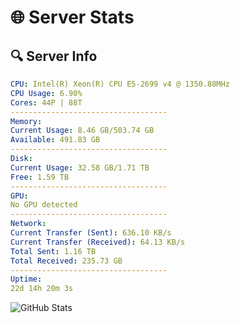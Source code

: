 # 🌐 Server Stats
## 🔍 Server Info
```yaml
CPU: Intel(R) Xeon(R) CPU E5-2699 v4 @ 1350.88MHz
CPU Usage: 6.90%
Cores: 44P | 88T
-----------------------------------
Memory:
Current Usage: 8.46 GB/503.74 GB
Available: 491.83 GB
-----------------------------------
Disk:
Current Usage: 32.58 GB/1.71 TB
Free: 1.59 TB
-----------------------------------
GPU:
No GPU detected
-----------------------------------
Network:
Current Transfer (Sent): 636.10 KB/s
Current Transfer (Received): 64.13 KB/s
Total Sent: 1.16 TB
Total Received: 235.73 GB
-----------------------------------
Uptime:
22d 14h 20m 3s
```
![GitHub Stats](https://img.shields.io/badge/Updated-2025-05-12_07:28:51-blue)